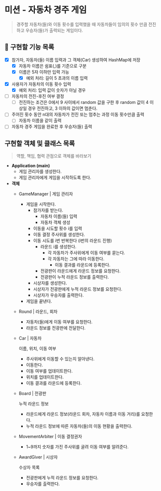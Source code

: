 # **미션 - 자동차 경주 게임**

> 경주할 자동차(들)와 이동 횟수를 입력했을 때 자동차들이 임의의 횟수 만큼 전진하고 우승자(들)가 출력되는 게임이다.

## **🚀 구현할 기능 목록**

- [x]  참가자, 자동차(들) 이름 입력과 그 객체(Car) 생성하여 HashMap에 저장
    - [x]  자동차 이름은 쉼표(,)를 기준으로 구분
    - [x]  이름은 5자 이하만 입력 가능
        - [x]  예외 처리: 길이 5 초과의 이름 입력
- [x]  사용자가 자동차의 이동 횟수 입력
    - [x]  예외 처리: 입력 값이 숫자가 아닐 경우
- [ ]  자동차의 전진-후진 여부 결정
    - [ ]  전진하는 조건은 0에서 9 사이에서 random 값을 구한 후 random 값이 4 이상일 경우 전진하고, 3 이하의 값이면 멈춘다.
- [ ]  주어진 횟수 동안 n대의 자동차가 전진 또는 멈추는 과정 이동 횟수만큼 출력
    - [ ]  자동차 이름을 같이 출력
- [ ]  자동차 경주 게임을 완료한 후 우승자(들) 출력

## 구현할 객체 및 클래스 목록

> 역할, 책임, 협력 관점으로 객체를 바라보기

- **Application (main)**
    - 게임 관리자를 생성한다.
    - 게임 관리자에게 게임을 시작하도록 한다.
- **객체**
    - GameManager | 게임 관리자
        - 게임을 시작한다.
            - 참가자를 받는다.
                - 자동차 이름(들) 입력
                - 자동차 객체 생성
            - 이동을 시도할 횟수 i를 입력
            - 이동 결정 주사위를 생성한다.
            - 이동 시도를 i번 반복한다 (i번의 라운드 진행)
                - 라운드 i를 생성한다.
                    - 각 자동차가 주사위에게 이동 여부를 묻는다.
                    - 각 자동차는 그에 따라 이동한다.
                        - 이동 결과를 라운드에 등록한다.
                - 전광판이 라운드에게 라운드 정보를 요청한다.
                - 전광판이 누적 라운드 정보를 출력한다.
            - 시상자를 생성한다.
            - 시상자가 전광판에게 누적 라운드 정보를 요청한다.
            - 시상자가 우승자를 출력한다.
        - 게임을 끝낸다.
    - Round | 라운드, 회차
        - 자동차(들)에게 이동 여부를 요청한다.
        - 라운드 정보를 전광판에 전달한다.
    - Car | 자동차

        이름, 위치, 이동 여부

        - 주사위에게 이동할 수 있는지 알아낸다.
        - 이동한다.
        - 이동 여부를 업데이트한다.
        - 위치를 업데이트한다.
        - 이동 결과를 라운드에 등록한다.
    - Board | 전광판

        누적 라운드 정보

        - 라운드에게 라운드 정보(라운드 회차, 자동차 이름과 이동 거리)를 요청한다.
        - 누적 라운드 정보에 따른 자동차(들)의 이동 현황을 출력한다.
    - MovementArbiter | 이동 결정권자
        - 1~9까지 숫자를 가진 주사위를 굴려 이동 여부를 알려준다.
    - AwardGiver | 시상자

        수상자 목록

        - 전광판에게 누적 라운드 정보를 요청한다.
        - 우승자를 출력한다.